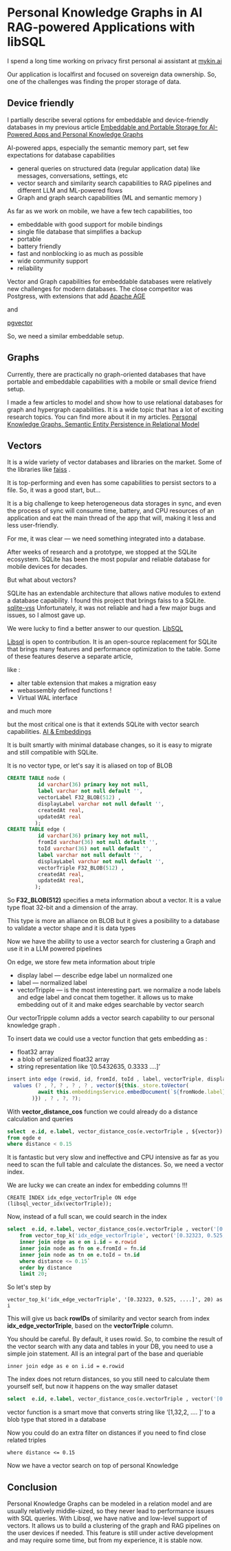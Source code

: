 # Personal Knowledge Graphs in AI RAG-powered Applications with libSQL

I spend a long time working on privacy first personal ai assistant at [mykin.ai](mykin.ai)

Our application is localfirst and focused on sovereign data ownership. So, one of the challenges was finding the proper storage of data.

## Device friendly

I partially describe several options for embeddable and device-friendly databases in my previous article
[Embeddable and Portable Storage for AI-Powered Apps and Personal Knowledge Graphs](https://ai.plainenglish.io/embeddable-and-portable-storage-for-ai-powered-apps-and-personal-knowledge-graphs-e46b0564e73c)

AI-powered apps, especially the semantic memory part, set few expectations for database capabilities

-   general queries on structured data (regular application data) like messages, conversations, settings, etc
-   vector search and similarity search capabilities to RAG pipelines and different LLM and ML-powered flows
-   Graph and graph search capabilities (ML and semantic memory )

As far as we work on mobile, we have a few tech capabilities, too

-   embeddable with good support for mobile bindings
-   single file database that simplifies a backup
-   portable
-   battery friendly
-   fast and nonblocking io as much as possible
-   wide community support
-   reliability

Vector and Graph capabilities for embeddable databases were relatively new challenges for modern databases. The close competitor was Postgress, with extensions that add
[Apache AGE](https://age.apache.org/?source=post_page-----50b0e7aa10c4--------------------------------)

and

[pgvector](https://github.com/pgvector/pgvector?source=post_page-----50b0e7aa10c4--------------------------------)

So, we need a similar embeddable setup.

## Graphs

Currently, there are practically no graph-oriented databases that have portable and embeddable capabilities with a mobile or small device friend setup.

I made a few articles to model and show how to use relational databases for graph and hypergraph capabilities. It is a wide topic that has a lot of exciting research topics. You can find more about it in my articles.
[Personal Knowledge Graphs. Semantic Entity Persistence in Relational Model](https://blog.stackademic.com/personal-knowledge-graphs-semantic-entity-persistence-in-relational-model-d5692bb8e8bb)

## Vectors

It is a wide variety of vector databases and libraries on the market. Some of the libraries like [faiss](https://github.com/facebookresearch/faiss?source=post_page-----50b0e7aa10c4--------------------------------) .

It is top-performing and even has some capabilities to persist sectors to a file. So, it was a good start, but...

It is a big challenge to keep heterogeneous data storages in sync, and even the process of sync will consume time, battery, and CPU resources of an application and eat the main thread of the app that will, making it less and less user-friendly.

For me, it was clear — we need something integrated into a database.

After weeks of research and a prototype, we stopped at the SQLite ecosystem. SQLite has been the most popular and reliable database for mobile devices for decades.

But what about vectors?

SQLite has an extendable architecture that allows native modules to extend a database capability. I found this project that brings faiss to a SQLite.
[sqlite-vss](https://github.com/asg017/sqlite-vss?source=post_page-----50b0e7aa10c4--------------------------------)
Unfortunately, it was not reliable and had a few major bugs and issues, so I almost gave up.

We were lucky to find a better answer to our question. [LibSQL](https://turso.tech/libsql?source=post_page-----50b0e7aa10c4--------------------------------)

[Libsql](https://github.com/tursodatabase/libsql?tab=readme-ov-file&source=post_page-----50b0e7aa10c4--------------------------------) is open to contribution. It is an open-source replacement for SQLite that brings many features and performance optimization to the table. Some of these features deserve a separate article,

like :

-   alter table extension that makes a migration easy
-   webassembly defined functions !
-   Virtual WAL interface

and much more

but the most critical one is that it extends SQLite with vector search capabilities.
[AI & Embeddings](https://docs.turso.tech/features/ai-and-embeddings?source=post_page-----50b0e7aa10c4--------------------------------)

It is built smartly with minimal database changes, so it is easy to migrate and still compatible with SQLite.

It is no vector type, or let's say it is aliased on top of BLOB

```sql
CREATE TABLE node (
          id varchar(36) primary key not null,
          label varchar not null default '',
          vectorLabel F32_BLOB(512) ,
          displayLabel varchar not null default '',
          createdAt real,
          updatedAt real
         );
CREATE TABLE edge (
          id varchar(36) primary key not null,
          fromId varchar(36) not null default '',
          toId varchar(36) not null default '',
          label varchar not null default '',
          displayLabel varchar not null default '',
          vectorTriple F32_BLOB(512) ,
          createdAt real,
          updatedAt real,
         );
```

So **F32\_BLOB(512)** specifies a meta information about a vector. It is a value type float 32-bit and a dimension of the array.

This type is more an alliance on BLOB but it gives a posibility to a database to validate a vector shape and it is data types

Now we have the ability to use a vector search for clustering a Graph and use it in a LLM powered pipelines

On edge, we store few meta information about triple

-   display label — describe edge label un normalized one
-   label — normalized label
-   vectorTripple — is the most interesting part. we normalize a node labels and edge label and concat them together. it allows us to make embedding out of it and make edges searchable by vector search

Our vectorTripple column adds a vector search capability to our personal knowledge graph .

To insert data we could use a vector function that gets embedding as :

-   float32 array
-   a blob of serialized float32 array
-   string representation like ‘\[0.5432635, 0.3333 ….\]’

```js
insert into edge (rowid, id, fromId, toId , label, vectorTriple, displayLabel, createdAt, updatedAt)
  values (? , ?, ? , ? , ? , vector(${this._store.toVector(
          await this.embeddingsService.embedDocument(`${fromNode.label} ${normalizedLabel} ${toNode.label}`)
        )}) , ? , ?, ?);
```

With **vector\_distance\_cos** function we could already do a distance calculation and queries

```sql
select  e.id, e.label, vector_distance_cos(e.vectorTriple , ${vector}) distance 
from egde e 
where distance < 0.15
```

It is fantastic but very slow and ineffective and CPU intensive as far as you need to scan the full table and calculate the distances. So, we need a vector index.

We are lucky we can create an index for embedding columns !!!

```
CREATE INDEX idx_edge_vectorTriple ON edge (libsql_vector_idx(vectorTriple));
```

Now, instead of a full scan, we could search in the index

```sql
select  e.id, e.label, vector_distance_cos(e.vectorTriple , vector('[0.32323, 0.525, ....]')) distance
    from vector_top_k('idx_edge_vectorTriple', vector('[0.32323, 0.525, ....]'), ${_top}) as i
    inner join edge as e on i.id = e.rowid
    inner join node as fn on e.fromId = fn.id
    inner join node as tn on e.toId = tn.id
    where distance <= 0.15`
    order by distance
    limit 20;
```

So let's step by

```
vector_top_k('idx_edge_vectorTriple', '[0.32323, 0.525, ....]', 20) as i
```

This will give us back **rowIDs** of similarity and vector search from index **idx\_edge\_vectorTriple**, based on the **vectorTriple** column.

You should be careful. By default, it uses rowid. So, to combine the result of the vector search with any data and tables in your DB, you need to use a simple join statement. All is an integral part of the base and queriable

```
inner join edge as e on i.id = e.rowid
```

The index does not return distances, so you still need to calculate them yourself self, but now it happens on the way smaller dataset

```sql
select  e.id, e.label, vector_distance_cos(e.vectorTriple , vector('[0.32323, 0.525, ....]')) distance
```

vector function is a smart move that converts string like ‘\[1,32,2, …. \]’ to a blob type that stored in a database

Now you could do an extra filter on distances if you need to find close related triples

```
where distance <= 0.15
```

Now we have a vector search on top of personal Knowledge


## Conclusion

Personal Knowledge Graphs can be modeled in a relation model and are usually relatively middle-sized, so they never lead to performance issues with SQL queries. With Libsql, we have native and low-level support of vectors. It allows us to build a clustering of the graph and RAG pipelines on the user devices if needed. This feature is still under active development and may require some time, but from my experience, it is stable now.
